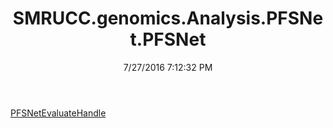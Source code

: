 ﻿---
title: SMRUCC.genomics.Analysis.PFSNet.PFSNet
date: 7/27/2016 7:12:32 PM
---

[PFSNetEvaluateHandle](T-SMRUCC.genomics.Analysis.PFSNet.PFSNet.PFSNetEvaluateHandle.html)
